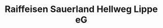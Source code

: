 ---
title: "Raiffeisen Sauerland Hellweg Lippe eG"
url: /ense/raiffeisen-sauerland-hellweg-lippe-eg/
shop: Allgemein
---